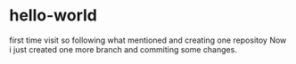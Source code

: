 # hello-world
first time visit so following what mentioned and creating one repositoy
Now i just created one more branch and commiting some changes.
